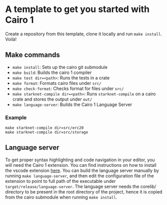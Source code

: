 # A template to get you started with Cairo 1

Create a repository from this template, clone it locally and run `make install`. Voilà!

## Make commands

- `make install`: Sets up the cairo git submodule
- `make build`: Builds the cairo 1 compiler
- `make test dir=<path>`: Runs the tests in a crate
- `make format`: Formats cairo files under `src/`
- `make check-format`: Checks format for files under `src/`
- `make starknet-compile dir=<path>`: Runs `starknet-compile` on a cairo crate and stores the output under `out/`
- `make language-server`: Builds the Cairo 1 Language Server

### Example

```
make starknet-compile dir=src/erc20
make starknet-compile dir=src/storage
```

## Language server

To get proper syntax highlighting and code navigation in your editor, you will need the Cairo 1 extension.
You can find instructions on how to install the vscode extension [here](https://github.com/starkware-libs/cairo/blob/main/vscode-cairo/README.md).
You can build the language server manually by running `make language-server`, and then edit the configuration file of the extension to point to full path of the executable under `target/release/language-server`.
The language server needs the corelib/ directory to be present in the root directory of the project, hence it is copied from the cairo submodule when running `make install`.
